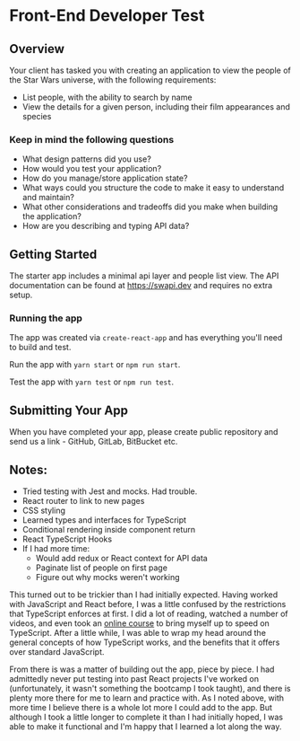 # Front-End Developer Test

## Overview

Your client has tasked you with creating an application to view the people of the Star Wars
universe, with the following requirements:

- List people, with the ability to search by name
- View the details for a given person, including their film appearances and species

### Keep in mind the following questions

- What design patterns did you use?
- How would you test your application?
- How do you manage/store application state?
- What ways could you structure the code to make it easy to understand and maintain?
- What other considerations and tradeoffs did you make when building the application?
- How are you describing and typing API data?

## Getting Started

The starter app includes a minimal api layer and people list view. The API documentation can be found at https://swapi.dev and requires no extra setup.

### Running the app

The app was created via `create-react-app` and has everything you'll need to build and test.

Run the app with `yarn start` or `npm run start`.

Test the app with `yarn test` or `npm run test`.

## Submitting Your App

When you have completed your app, please create public repository and send us a link - GitHub, GitLab, BitBucket etc.

## Notes:

- Tried testing with Jest and mocks. Had trouble.
- React router to link to new pages
- CSS styling
- Learned types and interfaces for TypeScript
- Conditional rendering inside component return
- React TypeScript Hooks
- If I had more time:
  - Would add redux or React context for API data
  - Paginate list of people on first page
  - Figure out why mocks weren't working

This turned out to be trickier than I had initially expected. Having worked with JavaScript and React before, I was a little confused by the restrictions that TypeScript enforces at first. I did a lot of reading, watched a number of videos, and even took an [online course](https://frontendmasters.com/courses/react-typescript/) to bring myself up to speed on TypeScript. After a little while, I was able to wrap my head around the general concepts of how TypeScript works, and the benefits that it offers over standard JavaScript.

From there is was a matter of building out the app, piece by piece. I had admittedly never put testing into past React projects I've worked on (unfortunately, it wasn't something the bootcamp I took taught), and there is plenty more there for me to learn and practice with. As I noted above, with more time I believe there is a whole lot more I could add to the app. But although I took a little longer to complete it than I had initially hoped, I was able to make it functional and I'm happy that I learned a lot along the way.
